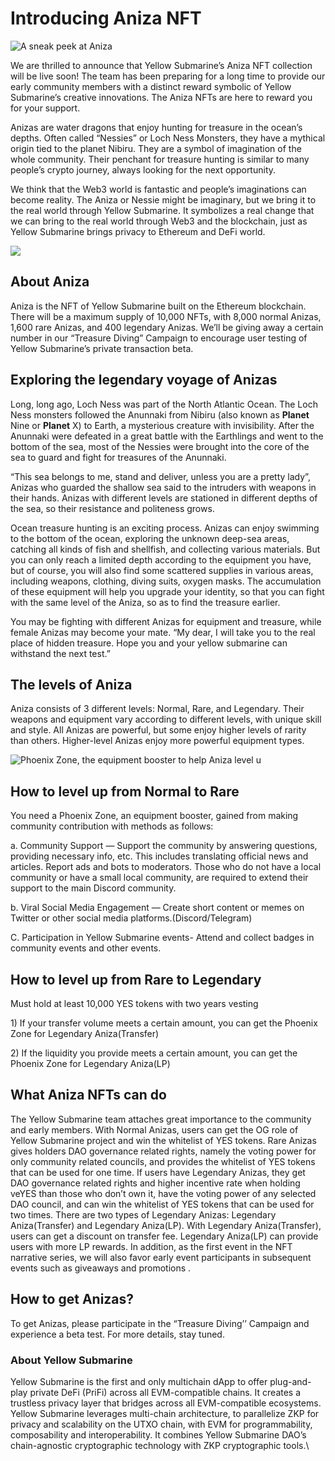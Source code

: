 # Introducing Aniza NFT

![A sneak peek at Aniza](https://miro.medium.com/max/1400/0\*96mQk6dGtTTjqV4O)

We are thrilled to announce that Yellow Submarine’s Aniza NFT collection will be live soon! The team has been preparing for a long time to provide our early community members with a distinct reward symbolic of Yellow Submarine’s creative innovations. The Aniza NFTs are here to reward you for your support.

Anizas are water dragons that enjoy hunting for treasure in the ocean’s depths. Often called “Nessies” or Loch Ness Monsters, they have a mythical origin tied to the planet Nibiru. They are a symbol of imagination of the whole community. Their penchant for treasure hunting is similar to many people’s crypto journey, always looking for the next opportunity.

We think that the Web3 world is fantastic and people’s imaginations can become reality. The Aniza or Nessie might be imaginary, but we bring it to the real world through Yellow Submarine. It symbolizes a real change that we can bring to the real world through Web3 and the blockchain, just as Yellow Submarine brings privacy to Ethereum and DeFi world.

![](https://miro.medium.com/max/1400/1\*GtZWY08BwVdPwb4Ujqo3hA.png)

## About Aniza <a href="#e51a" id="e51a"></a>

Aniza is the NFT of Yellow Submarine built on the Ethereum blockchain. There will be a maximum supply of 10,000 NFTs, with 8,000 normal Anizas, 1,600 rare Anizas, and 400 legendary Anizas. We’ll be giving away a certain number in our “Treasure Diving” Campaign to encourage user testing of Yellow Submarine’s private transaction beta.

## Exploring the legendary voyage of Anizas <a href="#c09e" id="c09e"></a>

Long, long ago, Loch Ness was part of the North Atlantic Ocean. The Loch Ness monsters followed the Anunnaki from Nibiru (also known as **Planet** Nine or **Planet** X) to Earth, a mysterious creature with invisibility. After the Anunnaki were defeated in a great battle with the Earthlings and went to the bottom of the sea, most of the Nessies were brought into the core of the sea to guard and fight for treasures of the Anunnaki.

“This sea belongs to me, stand and deliver, unless you are a pretty lady”, Anizas who guarded the shallow sea said to the intruders with weapons in their hands. Anizas with different levels are stationed in different depths of the sea, so their resistance and politeness grows.

Ocean treasure hunting is an exciting process. Anizas can enjoy swimming to the bottom of the ocean, exploring the unknown deep-sea areas, catching all kinds of fish and shellfish, and collecting various materials. But you can only reach a limited depth according to the equipment you have, but of course, you will also find some scattered supplies in various areas, including weapons, clothing, diving suits, oxygen masks. The accumulation of these equipment will help you upgrade your identity, so that you can fight with the same level of the Aniza, so as to find the treasure earlier.

You may be fighting with different Anizas for equipment and treasure, while female Anizas may become your mate. “My dear, I will take you to the real place of hidden treasure. Hope you and your yellow submarine can withstand the next test.”

## The levels of Aniza <a href="#ab85" id="ab85"></a>

Aniza consists of 3 different levels: Normal, Rare, and Legendary. Their weapons and equipment vary according to different levels, with unique skill and style. All Anizas are powerful, but some enjoy higher levels of rarity than others. Higher-level Anizas enjoy more powerful equipment types.

![Phoenix Zone, the equipment booster to help Aniza level u](https://miro.medium.com/max/1020/1\*o7HMeOPt\_VBKFlprzTSvyg.png)

## How to level up from Normal to Rare <a href="#df22" id="df22"></a>

You need a Phoenix Zone, an equipment booster, gained from making community contribution with methods as follows:

a. Community Support — Support the community by answering questions, providing necessary info, etc. This includes translating official news and articles. Report ads and bots to moderators. Those who do not have a local community or have a small local community, are required to extend their support to the main Discord community.

b. Viral Social Media Engagement — Create short content or memes on Twitter or other social media platforms.(Discord/Telegram)

C. Participation in Yellow Submarine events- Attend and collect badges in community events and other events.

## How to level up from Rare to Legendary <a href="#8c95" id="8c95"></a>

Must hold at least 10,000 YES tokens with two years vesting

1\) If your transfer volume meets a certain amount, you can get the Phoenix Zone for Legendary Aniza(Transfer)

2\) If the liquidity you provide meets a certain amount, you can get the Phoenix Zone for Legendary Aniza(LP)

## What Aniza NFTs can do <a href="#44f1" id="44f1"></a>

The Yellow Submarine team attaches great importance to the community and early members. With Normal Anizas, users can get the OG role of Yellow Submarine project and win the whitelist of YES tokens. Rare Anizas gives holders DAO governance related rights, namely the voting power for only community related councils, and provides the whitelist of YES tokens that can be used for one time. If users have Legendary Anizas, they get DAO governance related rights and higher incentive rate when holding veYES than those who don’t own it, have the voting power of any selected DAO council, and can win the whitelist of YES tokens that can be used for two times. There are two types of Legendary Anizas: Legendary Aniza(Transfer) and Legendary Aniza(LP). With Legendary Aniza(Transfer), users can get a discount on transfer fee. Legendary Aniza(LP) can provide users with more LP rewards. In addition, as the first event in the NFT narrative series, we will also favor early event participants in subsequent events such as giveaways and promotions .

## How to get Anizas? <a href="#b2b8" id="b2b8"></a>

To get Anizas, please participate in the “Treasure Diving’’ Campaign and experience a beta test. For more details, stay tuned.

### About Yellow Submarine <a href="#af0d" id="af0d"></a>

Yellow Submarine is the first and only multichain dApp to offer plug-and-play private DeFi (PriFi) across all EVM-compatible chains. It creates a trustless privacy layer that bridges across all EVM-compatible ecosystems. Yellow Submarine leverages multi-chain architecture, to parallelize ZKP for privacy and scalability on the UTXO chain, with EVM for programmability, composability and interoperability. It combines Yellow Submarine DAO’s chain-agnostic cryptographic technology with ZKP cryptographic tools.\
